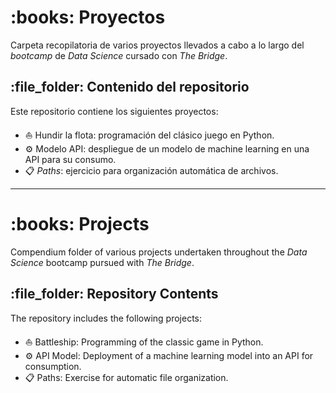 <h1 id="Proyectos"> :books: Proyectos</h1>

Carpeta recopilatoria de varios proyectos llevados a cabo a lo largo del *bootcamp* de *Data Science* cursado con *The Bridge*.

<h2 id="Contenido del repositorio"> :file_folder: Contenido del repositorio</h2>

Este repositorio contiene los siguientes proyectos:

* :boat: Hundir la flota: programación del clásico juego en Python.
* :gear: Modelo API: despliegue de un modelo de machine learning en una API para su consumo.
* :clipboard: *Paths*: ejercicio para organización automática de archivos.

_______________________________________

<h1 id="Projects"> :books: Projects</h1>

Compendium folder of various projects undertaken throughout the *Data Science* bootcamp pursued with *The Bridge*.

<h2 id="Repository Contents"> :file_folder: Repository Contents</h2>

The repository includes the following projects:

* :boat: Battleship: Programming of the classic game in Python.
* :gear: API Model: Deployment of a machine learning model into an API for consumption.
* :clipboard: Paths: Exercise for automatic file organization.
